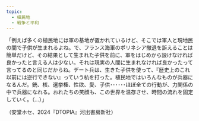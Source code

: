 ```yaml
---
topic:
  - 植民地
  - 戦争と平和
---
```

「例えば多くの植民地には軍の基地が置かれているけど、そこでは軍人と現地民の間で子供が生まれるよね。で、フランス海軍のポリネシア撤退を訴えることは簡単だけど、その結果として生まれた子供を前に、軍をはじめから設けなければ良かったと言える人は少ない。それは現実の人間に生まれなければ良かったって言ってるのと同じだからね。デート兵は、生きた子供を使って、『歴史上のこれ以前には逆行できない』っていう杭を打った。植民地ではいろんなものが兵器になるんだ。銃、核、選挙権、性欲、愛、子供･･････ほぼ全ての行動が、力関係の中で兵器になれる。おれたちの笑顔も、この世界を温存させ、時間の流れを固定していく。（…）」

（安堂ホセ、2024『DTOPIA』河出書房新社）